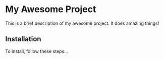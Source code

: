 # My Awesome Project

This is a brief description of my awesome project. It does amazing things!

## Installation

To install, follow these steps...
